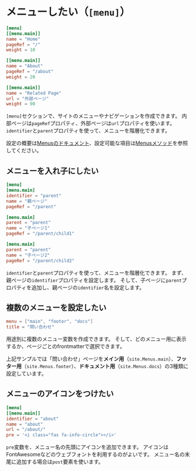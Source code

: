 # メニューしたい（``[menu]``）

```toml
[menu]
[[menu.main]]
name = "Home"
pageRef = "/"
weight = 10

[[menu.main]]
name = "About"
pageRef = "/about"
weight = 20

[[menu.main]]
name = "Related Page"
url = "外部ページ"
weight = 90
```

``[menu]``セクションで、サイトのメニューやナビゲーションを作成できます。
内部ページは``pageRef``プロパティ、外部ページは``url``プロパティを使います。
``identifier``と``parent``プロパティを使って、メニューを階層化できます。

設定の概要は[Menusのドキュメント](https://gohugo.io/content-management/menus/)、設定可能な項目は[Menusメソッド](https://gohugo.io/methods/site/menus/)を参照してください。

## メニューを入れ子にしたい

```toml
[menu]
[menu.main]
identifier = "parent"
name = "親ページ"
pageRef = "/parent"

[menu.main]
parent = "parent"
name = "子ページ1"
pageRef = "/parent/child1"

[menu.main]
parent = "parent"
name = "子ページ2"
pageRef = "/parent/child2"
```

``identifier``と``parent``プロパティを使って、メニューを階層化できます。
まず、親ページの``identifier``プロパティを設定します。
そして、子ページに``parent``プロパティを追加し、親ページの``identifier``名を設定します。

## 複数のメニューを設定したい

```toml
menu = ["main", "footer", "docs"]
title = "問い合わせ"
```

用途別に複数のメニュー変数を作成できます。
そして、どのメニュー用に表示するか、ページごとのfrontmatterで選択できます。

上記サンプルでは「問い合わせ」ページを**メイン用**（``site.Menus.main``）、**フッター用**（``site.Menus.footer``）、**ドキュメント用**（``site.Menus.docs``）の3種類に設定しています。

## メニューのアイコンをつけたい

```toml
[menu]
[[menu.main]]
identifier = "about"
name = "about"
url = "/about/"
pre = '<i class="fas fa-info-circle"></i>'
```

``pre``変数を、メニュー名の先頭にアイコンを追加できます。
アイコンはFontAwesomeなどのウェブフォントを利用するのがよいです。
メニュー名の末尾に追加する場合は``post``要素を使います。

